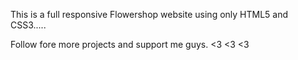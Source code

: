 This is a full responsive Flowershop website using only HTML5 and CSS3.....


Follow fore more projects and support me guys. <3 <3 <3
